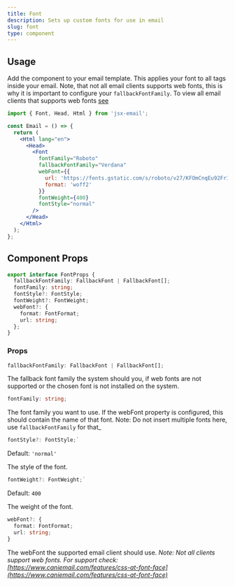 ```yaml
---
title: Font
description: Sets up custom fonts for use in email
slug: font
type: component
---
```


<!--@include: @/include/header.md-->

<!--@include: @/include/install.md-->

## Usage

Add the component to your email template. This applies your font to all tags inside your email.
Note, that not all email clients supports web fonts, this is why it is important to configure your `fallbackFontFamily`.
To view all email clients that supports web fonts [see](https://www.caniemail.com/features/css-at-font-face/)

```jsx
import { Font, Head, Html } from 'jsx-email';

const Email = () => {
  return (
    <Html lang="en">
      <Head>
        <Font
          fontFamily="Roboto"
          fallbackFontFamily="Verdana"
          webFont={{
            url: 'https://fonts.gstatic.com/s/roboto/v27/KFOmCnqEu92Fr1Mu4mxKKTU1Kg.woff2',
            format: 'woff2'
          }}
          fontWeight={400}
          fontStyle="normal"
        />
      </Head>
    </Html>
  );
};
```

## Component Props

```ts
export interface FontProps {
  fallbackFontFamily: FallbackFont | FallbackFont[];
  fontFamily: string;
  fontStyle?: FontStyle;
  fontWeight?: FontWeight;
  webFont?: {
    format: FontFormat;
    url: string;
  };
}
```

### Props

```ts
fallbackFontFamily: FallbackFont | FallbackFont[];
```

The fallback font family the system should you, if web fonts are not supported or the chosen font is not installed on the system.

```ts
fontFamily: string;
```

The font family you want to use. If the webFont property is configured, this should contain the name of that font. Note: Do not insert multiple fonts here, use `fallbackFontFamily` for that\_

```ts
fontStyle?: FontStyle;`
```

Default: `'normal'`<br/>

The style of the font.

```ts
fontWeight?: FontWeight;`
```

Default: `400`<br/>

The weight of the font.

```ts
webFont?: {
  format: FontFormat;
  url: string;
}
```

The webFont the supported email client should use. _Note: Not all clients support web fonts. For support check: [https://www.caniemail.com/features/css-at-font-face](https://www.caniemail.com/features/css-at-font-face)_
